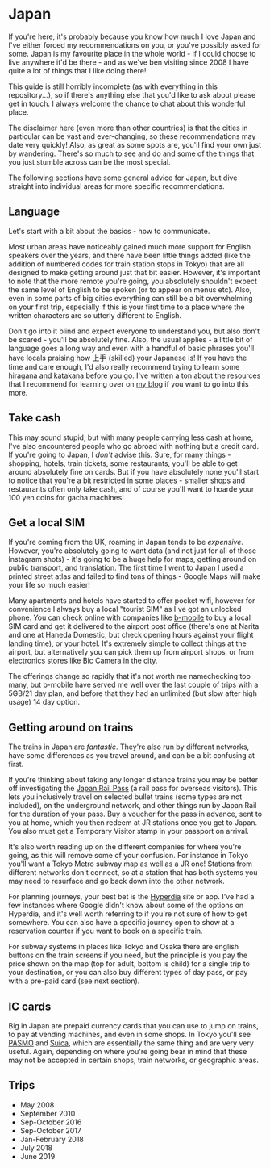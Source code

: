 # Japan

If you're here, it's probably because you know how much I love Japan and I've either forced my recommendations on you, or you've possibly asked for some. Japan is my favourite place in the whole world - if I could choose to live anywhere it'd be there - and as we've ben visiting since 2008 I have quite a lot of things that I like doing there!

This guide is still horribly incomplete (as with everything in this repository...), so if there's anything else that you'd like to ask about please get in touch. I always welcome the chance to chat about this wonderful place.

The disclaimer here (even more than other countries) is that the cities in particular can be vast and ever-changing, so these recommendations may date very quickly! Also, as great as some spots are, you'll find your own just by wandering. There's so much to see and do and some of the things that you just stumble across can be the most special.

The following sections have some general advice for Japan, but dive straight into individual areas for more specific recommendations.

## Language
Let's start with a bit about the basics - how to communicate.

Most urban areas have noticeably gained much more support for English speakers over the years, and there have been little things added (like the addition of numbered codes for train station stops in Tokyo) that are all designed to make getting around just that bit easier. However, it's important to note that the more remote you're going, you absolutely shouldn't expect the same level of English to be spoken (or to appear on menus etc). Also, even in some parts of big cities everything can still be a bit overwhelming on your first trip, especially if this is your first time to a place where the written characters are so utterly different to English.

Don't go into it blind and expect everyone to understand you, but also don't be scared - you'll be absolutely fine. Also, the usual applies - a little bit of language goes a long way and even with a handful of basic phrases you'll have locals praising how 上手 (skilled) your Japanese is! If you have the time and care enough, I'd also really recommend trying to learn some hiragana and katakana before you go. I've written a ton about the resources that I recommend for learning over on [my blog](https://sallylait.com/blog/2018/08/24/learning-japanese/) if you want to go into this more.

## Take cash
This may sound stupid, but with many people carrying less cash at home, I've also encountered people who go abroad with nothing but a credit card. If you're going to Japan, I _don't_ advise this. Sure, for many things - shopping, hotels, train tickets, some restaurants, you'll be able to get around absolutely fine on cards. But if you have absolutely none you'll start to notice that you're a bit restricted in some places - smaller shops and restaurants often only take cash, and of course you'll want to hoarde your 100 yen coins for gacha machines!

## Get a local SIM
If you're coming from the UK, roaming in Japan tends to be _expensive_. However, you're absolutely going to want data (and not just for all of those Instagram shots) - it's going to be a huge help for maps, getting around on public transport, and translation. The first time I went to Japan I used a printed street atlas and failed to find tons of things - Google Maps will make your life so much easier!

Many apartments and hotels have started to offer pocket wifi, however for convenience I always buy a local "tourist SIM" as I've got an unlocked phone. You can check online with companies like [b-mobile](http://www.bmobile.ne.jp/english/) to buy a local SIM card and get it delivered to the airport post office (there's one at Narita and one at Haneda Domestic, but check opening hours against your flight landing time), or your hotel. It's extremely simple to collect things at the airport, but alternatively you can pick them up from airport shops, or from electronics stores like Bic Camera in the city.

The offerings change so rapidly that it's not worth me namechecking too many, but b-mobile have served me well over the last couple of trips with a 5GB/21 day plan, and before that they had an unlimited (but slow after high usage) 14 day option.

## Getting around on trains
The trains in Japan are *fantastic*. They're also run by different networks, have some differences as you travel around, and can be a bit confusing at first.

If you're thinking about taking any longer distance trains you may be better off investigating the [Japan Rail Pass](https://en.wikipedia.org/wiki/Japan_Rail_Pass) (a rail pass for overseas visitors). This lets you inclusively travel on selected bullet trains (some types are not included), on the underground network, and other things run by Japan Rail for the duration of your pass. Buy a voucher for the pass in advance, sent to you at home, which you then redeem at JR stations once you get to Japan. You also must get a Temporary Visitor stamp in your passport on arrival.

It's also worth reading up on the different companies for where you're going, as this will remove some of your confusion. For instance in Tokyo you'll want a Tokyo Metro subway map as well as a JR one! Stations from different networks don't connect, so at a station that has both systems you may need to resurface and go back down into the other network.

For planning journeys, your best bet is the [Hyperdia](http://www.hyperdia.com/en/) site or app. I've had a few instances where Google didn't know about some of the options on Hyperdia, and it's well worth referring to if you're not sure of how to get somewhere. You can also have a specific journey open to show at a reservation counter if you want to book on a specific train.

For subway systems in places like Tokyo and Osaka there are english buttons on the train screens if you need, but the principle is you pay the price shown on the map (top for adult, bottom is child) for a single trip to your destination, or you can also buy different types of day pass, or pay with a pre-paid card (see next section).

## IC cards
Big in Japan are prepaid currency cards that you can use to jump on trains, to pay at vending machines, and even in some shops. In Tokyo you'll see [PASMO](https://www.pasmo.co.jp/en/) and [Suica](http://www.jreast.co.jp/e/pass/suica.html), which are essentially the same thing and are very very useful. Again, depending on where you're going bear in mind that these may not be accepted in certain shops, train networks, or geographic areas.

## Trips
* May 2008
* September 2010
* Sep-October 2016
* Sep-October 2017
* Jan-February 2018
* July 2018
* June 2019
